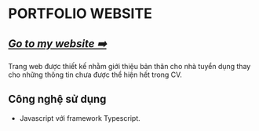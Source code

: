 # PORTFOLIO WEBSITE 
## _[Go to my website ➡️](www.nguyencongquy.id.vn)_

Trang web được thiết kế nhằm giới thiệu bản thân cho nhà tuyển dụng thay cho những thông tin chưa được thể hiện hết trong CV.

## Công nghệ sử dụng

- Javascript với framework Typescript.
